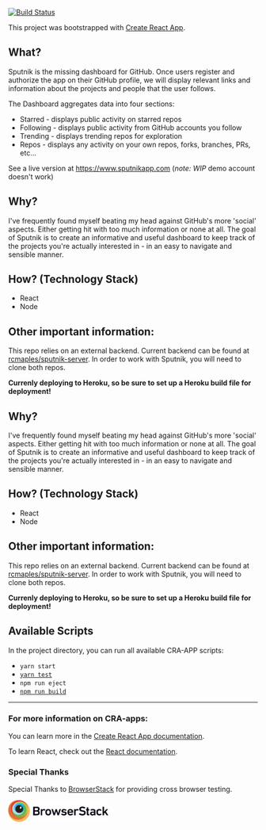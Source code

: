 [![Build Status](https://travis-ci.org/rcmaples/sputnikapp.svg?branch=master)](https://travis-ci.org/rcmaples/sputnikapp)

This project was bootstrapped with [Create React App](https://github.com/facebook/create-react-app).

## What?

Sputnik is the missing dashboard for GitHub. Once users register and authorize the app on their GitHub profile, we will display relevant links and information about the projects and people that the user follows.

The Dashboard aggregates data into four sections:

- Starred - displays public activity on starred repos
- Following - displays public activity from GitHub accounts you follow
- Trending - displays trending repos for exploration
- Repos - displays any activity on your own repos, forks, branches, PRs, etc...

See a live version at https://www.sputnikapp.com (_note: WIP_ demo account doesn't work)

## Why?

I've frequently found myself beating my head against GitHub's more 'social' aspects. Either getting hit with too much information or none at all. The goal of Sputnik is to create an informative and useful dashboard to keep track of the projects you're actually interested in - in an easy to navigate and sensible manner.

## How? (Technology Stack)

- React
- Node

## Other important information:

This repo relies on an external backend. Current backend can be found at [rcmaples/sputnik-server](https://github.com/rcmaples/sputnik-server). In order to work with Sputnik, you will need to clone both repos.

**Currenly deploying to Heroku, so be sure to set up a Heroku build file for deployment!**

## Why?

I've frequently found myself beating my head against GitHub's more 'social' aspects. Either getting hit with too much information or none at all. The goal of Sputnik is to create an informative and useful dashboard to keep track of the projects you're actually interested in - in an easy to navigate and sensible manner.

## How? (Technology Stack)

- React
- Node

## Other important information:

This repo relies on an external backend. Current backend can be found at [rcmaples/sputnik-server](https://github.com/rcmaples/sputnik-server). In order to work with Sputnik, you will need to clone both repos.

**Currenly deploying to Heroku, so be sure to set up a Heroku build file for deployment!**

## Available Scripts

In the project directory, you can run all available CRA-APP scripts:

- `yarn start`
- [`yarn test`](https://facebook.github.io/create-react-app/docs/running-tests)
- `npm run eject`
- [`npm run build`](https://facebook.github.io/create-react-app/docs/deployment)

---

### For more information on CRA-apps:

You can learn more in the [Create React App documentation](https://facebook.github.io/create-react-app/docs/getting-started).

To learn React, check out the [React documentation](https://reactjs.org/).

### Special Thanks

Special Thanks to [BrowserStack](https://www.browserstack.com) for providing cross browser testing.

<a href="https://www.browserstack.com"><img src="./Browserstack-logo.svg" alt="BrowserStack" width="40%" /></a>
